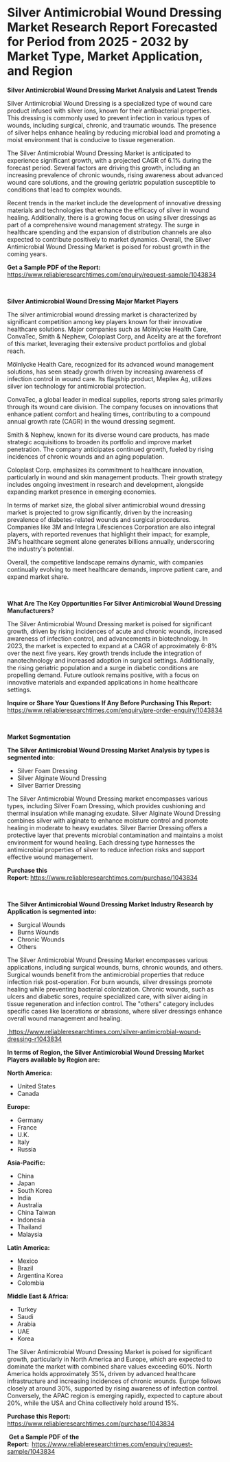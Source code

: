 <p><h1>Silver Antimicrobial Wound Dressing Market Research Report Forecasted for Period from 2025 -  2032 by Market Type, Market Application, and Region</h1></p><p><strong>Silver Antimicrobial Wound Dressing Market Analysis and Latest Trends</strong></p>
<p><p>Silver Antimicrobial Wound Dressing is a specialized type of wound care product infused with silver ions, known for their antibacterial properties. This dressing is commonly used to prevent infection in various types of wounds, including surgical, chronic, and traumatic wounds. The presence of silver helps enhance healing by reducing microbial load and promoting a moist environment that is conducive to tissue regeneration.</p><p>The Silver Antimicrobial Wound Dressing Market is anticipated to experience significant growth, with a projected CAGR of 6.1% during the forecast period. Several factors are driving this growth, including an increasing prevalence of chronic wounds, rising awareness about advanced wound care solutions, and the growing geriatric population susceptible to conditions that lead to complex wounds.</p><p>Recent trends in the market include the development of innovative dressing materials and technologies that enhance the efficacy of silver in wound healing. Additionally, there is a growing focus on using silver dressings as part of a comprehensive wound management strategy. The surge in healthcare spending and the expansion of distribution channels are also expected to contribute positively to market dynamics. Overall, the Silver Antimicrobial Wound Dressing Market is poised for robust growth in the coming years.</p></p>
<p><strong>Get a Sample PDF of the Report:&nbsp;</strong> <a href="https://www.reliableresearchtimes.com/enquiry/request-sample/1043834?utm_campaign=3069&utm_medium=2&utm_source=Github&utm_content=ia&utm_term=19042025&utm_id=silver-antimicrobial-wound-dressing">https://www.reliableresearchtimes.com/enquiry/request-sample/1043834</a></p>
<p>&nbsp;</p>
<p><strong>Silver Antimicrobial Wound Dressing Major Market Players</strong></p>
<p><p>The silver antimicrobial wound dressing market is characterized by significant competition among key players known for their innovative healthcare solutions. Major companies such as Mölnlycke Health Care, ConvaTec, Smith & Nephew, Coloplast Corp, and Acelity are at the forefront of this market, leveraging their extensive product portfolios and global reach.</p><p>Mölnlycke Health Care, recognized for its advanced wound management solutions, has seen steady growth driven by increasing awareness of infection control in wound care. Its flagship product, Mepilex Ag, utilizes silver ion technology for antimicrobial protection.</p><p>ConvaTec, a global leader in medical supplies, reports strong sales primarily through its wound care division. The company focuses on innovations that enhance patient comfort and healing times, contributing to a compound annual growth rate (CAGR) in the wound dressing segment.</p><p>Smith & Nephew, known for its diverse wound care products, has made strategic acquisitions to broaden its portfolio and improve market penetration. The company anticipates continued growth, fueled by rising incidences of chronic wounds and an aging population.</p><p>Coloplast Corp. emphasizes its commitment to healthcare innovation, particularly in wound and skin management products. Their growth strategy includes ongoing investment in research and development, alongside expanding market presence in emerging economies.</p><p>In terms of market size, the global silver antimicrobial wound dressing market is projected to grow significantly, driven by the increasing prevalence of diabetes-related wounds and surgical procedures. Companies like 3M and Integra Lifesciences Corporation are also integral players, with reported revenues that highlight their impact; for example, 3M's healthcare segment alone generates billions annually, underscoring the industry's potential.</p><p>Overall, the competitive landscape remains dynamic, with companies continually evolving to meet healthcare demands, improve patient care, and expand market share.</p></p>
<p>&nbsp;</p>
<p><strong>What Are The Key Opportunities For Silver Antimicrobial Wound Dressing Manufacturers?</strong></p>
<p><p>The Silver Antimicrobial Wound Dressing market is poised for significant growth, driven by rising incidences of acute and chronic wounds, increased awareness of infection control, and advancements in biotechnology. In 2023, the market is expected to expand at a CAGR of approximately 6-8% over the next five years. Key growth trends include the integration of nanotechnology and increased adoption in surgical settings. Additionally, the rising geriatric population and a surge in diabetic conditions are propelling demand. Future outlook remains positive, with a focus on innovative materials and expanded applications in home healthcare settings.</p></p>
<p><strong>Inquire or Share Your Questions If Any Before Purchasing This Report:</strong> <a href="https://www.reliableresearchtimes.com/enquiry/pre-order-enquiry/1043834?utm_campaign=3069&utm_medium=2&utm_source=Github&utm_content=ia&utm_term=19042025&utm_id=silver-antimicrobial-wound-dressing">https://www.reliableresearchtimes.com/enquiry/pre-order-enquiry/1043834</a></p>
<p>&nbsp;</p>
<p><strong>Market Segmentation</strong></p>
<p><strong>The Silver Antimicrobial Wound Dressing Market Analysis by types is segmented into:</strong></p>
<p><ul><li>Silver Foam Dressing</li><li>Silver Alginate Wound Dressing</li><li>Silver Barrier Dressing</li></ul></p>
<p><p>The Silver Antimicrobial Wound Dressing market encompasses various types, including Silver Foam Dressing, which provides cushioning and thermal insulation while managing exudate. Silver Alginate Wound Dressing combines silver with alginate to enhance moisture control and promote healing in moderate to heavy exudates. Silver Barrier Dressing offers a protective layer that prevents microbial contamination and maintains a moist environment for wound healing. Each dressing type harnesses the antimicrobial properties of silver to reduce infection risks and support effective wound management.</p></p>
<p><strong>Purchase this Report:&nbsp;</strong><a href="https://www.reliableresearchtimes.com/purchase/1043834?utm_campaign=3069&utm_medium=2&utm_source=Github&utm_content=ia&utm_term=19042025&utm_id=silver-antimicrobial-wound-dressing">https://www.reliableresearchtimes.com/purchase/1043834</a></p>
<p>&nbsp;</p>
<p><strong>The Silver Antimicrobial Wound Dressing Market Industry Research by Application is segmented into:</strong></p>
<p><ul><li>Surgical Wounds</li><li>Burns Wounds</li><li>Chronic Wounds</li><li>Others</li></ul></p>
<p><p>The Silver Antimicrobial Wound Dressing Market encompasses various applications, including surgical wounds, burns, chronic wounds, and others. Surgical wounds benefit from the antimicrobial properties that reduce infection risk post-operation. For burn wounds, silver dressings promote healing while preventing bacterial colonization. Chronic wounds, such as ulcers and diabetic sores, require specialized care, with silver aiding in tissue regeneration and infection control. The "others" category includes specific cases like lacerations or abrasions, where silver dressings enhance overall wound management and healing.</p></p>
<p><a href="https://www.reliableresearchtimes.com/silver-antimicrobial-wound-dressing-r1043834?utm_campaign=3069&utm_medium=2&utm_source=Github&utm_content=ia&utm_term=19042025&utm_id=silver-antimicrobial-wound-dressing">&nbsp;https://www.reliableresearchtimes.com/silver-antimicrobial-wound-dressing-r1043834</a></p>
<p><strong>In terms of Region, the Silver Antimicrobial Wound Dressing Market Players available by Region are:</strong></p>
<p>
    <p> <strong> North America: </strong>
        <ul>
            <li>United States</li>
            <li>Canada</li>
        </ul>
        </p> 
    <p> <strong> Europe: </strong>
        <ul>
            <li>Germany</li>
            <li>France</li>
            <li>U.K.</li>
            <li>Italy</li>
            <li>Russia</li>
        </ul>
        </p> 
    <p> <strong> Asia-Pacific: </strong>
        <ul>
            <li>China</li>
            <li>Japan</li>
            <li>South Korea</li>
            <li>India</li>
            <li>Australia</li>
            <li>China Taiwan</li>
            <li>Indonesia</li>
            <li>Thailand</li>
            <li>Malaysia</li>
        </ul>
        </p> 
    <p> <strong> Latin America: </strong>
        <ul>
            <li>Mexico</li>
            <li>Brazil</li>
            <li>Argentina Korea</li>
            <li>Colombia</li>
        </ul>
        </p> 
    <p> <strong> Middle East & Africa: </strong>
        <ul>
            <li>Turkey</li>
            <li>Saudi</li>
            <li>Arabia</li>
            <li>UAE</li>
            <li>Korea</li>
        </ul>
    </p>
    </p>
<p><p>The Silver Antimicrobial Wound Dressing Market is poised for significant growth, particularly in North America and Europe, which are expected to dominate the market with combined share values exceeding 60%. North America holds approximately 35%, driven by advanced healthcare infrastructure and increasing incidences of chronic wounds. Europe follows closely at around 30%, supported by rising awareness of infection control. Conversely, the APAC region is emerging rapidly, expected to capture about 20%, while the USA and China collectively hold around 15%.</p></p>
<p><strong>Purchase this Report: </strong><a href="https://www.reliableresearchtimes.com/purchase/1043834?utm_campaign=3069&utm_medium=2&utm_source=Github&utm_content=ia&utm_term=19042025&utm_id=silver-antimicrobial-wound-dressing">https://www.reliableresearchtimes.com/purchase/1043834</a></p>
<p>&nbsp;<strong>Get a Sample PDF of the Report:&nbsp;&nbsp;</strong><a href="https://www.reliableresearchtimes.com/enquiry/request-sample/1043834?utm_campaign=3069&utm_medium=2&utm_source=Github&utm_content=ia&utm_term=19042025&utm_id=silver-antimicrobial-wound-dressing">https://www.reliableresearchtimes.com/enquiry/request-sample/1043834</a></p>
<p><strong></strong></p>
<p><p></p><p></p><p></p></p>